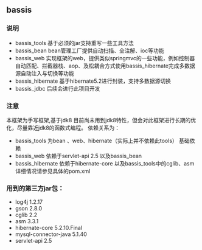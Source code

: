 bassis
---------------------------
### 说明

* bassis_tools 基于必须的jar支持重写一些工具方法
* bassis_bean  bean管理工厂提供自动扫描、全注解、ioc等功能
* bassis_web  实现框架的web，提供类似springmvc的一些功能，例如控制器自动匹配、拦截器栈、aop、及松耦合方式使用bassis_hibernate完成多数据源自动注入与切换等功能
* bassis_hibernate  基于hibernate5.2进行封装，支持多数据源切换
* bassis_jdbc 后续会进行此项目开发

### 注意

本框架为手写框架,基于jdk8 目前尚未用到jdk8特性，但会对此框架进行长期的优化，尽量靠近jdk8的函数式编程。
依赖关系为：
*  bassis_tools  为bean 、web、hibernate（实际上并不依赖此tools） 基础依赖
*  bassis_web 依赖于servlet-api 2.5 以及bassis_bean
*  bassis_hibernate 依赖于hibernate-core 以及bassis_tools中的cglib、asm
详细情况请参见具体的pom.xml

### 用到的第三方jar包：

* log4j 1.2.17
* gson 2.8.0
* cglib 2.2
* asm 3.3.1
* hibernate-core 5.2.10.Final
* mysql-connector-java 5.1.40
* servlet-api 2.5



